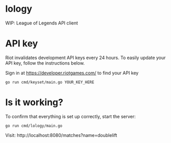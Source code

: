 # lology
WIP: League of Legends API client

# API key
Riot invalidates development API keys every 24 hours. To easily update your API key, follow the instructions below.

Sign in at https://developer.riotgames.com/ to find your API key

```
go run cmd/keyset/main.go YOUR_KEY_HERE
```

# Is it working?

To confirm that everything is set up correctly, start the server:
```
go run cmd/lology/main.go
```
Visit: http://localhost:8080/matches?name=doublelift
